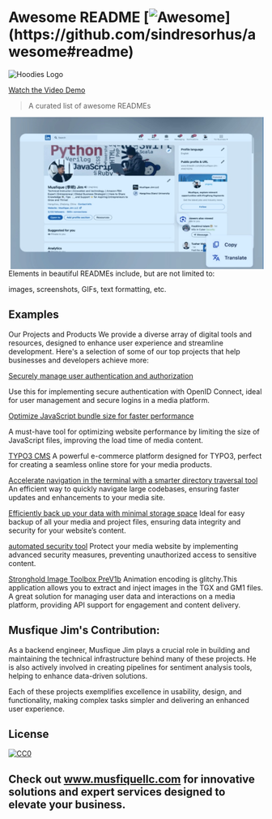 
# Awesome README [![Awesome]([https://cdn.jsdelivr.net/gh/sindresorhus/awesome@d7305f38d29fed78fa85652e3a63e154dd8e8829/media/badge.svg](https://www.vivvix.com/hs-fs/hubfs/new%20logo.png?width=888&height=166&name=new%20logo.png))](https://github.com/sindresorhus/awesome#readme)


![Hoodies Logo](https://github.com/musfiquejim/hoodies.com/blob/main/vvbx.png)

[Watch the Video Demo](https://github.com/musfiquejim/hoodies.com/blob/main/vvxproject.mp4)

> A curated list of awesome READMEs

<img src="image.png" align="right" width="500" height="300"/>

Elements in beautiful READMEs include, but are not limited to:

images, screenshots, GIFs, text formatting, etc.
   
## Examples

Our Projects and Products
We provide a diverse array of digital tools and resources, designed to enhance user experience and streamline development. Here's a selection of some of our top projects that help businesses and developers achieve more:


[Securely manage user authentication and authorization](http://www.example.com)

Use this for implementing secure authentication with OpenID Connect, ideal for user management and secure logins in a media platform.

[Optimize JavaScript bundle size for faster performance](https://github.com/ai/size-limit)

A must-have tool for optimizing website performance by limiting the size of JavaScript files, improving the load time of media content.

[TYPO3 CMS](aimeos/aimeos-typo3)
A powerful e-commerce platform designed for TYPO3, perfect for creating a seamless online store for your media products.

[Accelerate navigation in the terminal with a smarter directory traversal tool](https://github.com/ajeetdsouza/zoxide)
An efficient way to quickly navigate large codebases, ensuring faster updates and enhancements to your media site.

[Efficiently back up your data with minimal storage space](https://github.com/alichtman/shallow-backup)
Ideal for easy backup of all your media and project files, ensuring data integrity and security for your website’s content.

[automated security tool](https://github.com/alichtman/stronghold)
Protect your media website by implementing advanced security measures, preventing unauthorized access to sensitive content.


[Stronghold Image Toolbox PreV1b](https://stronghold.heavengames.com/downloads/showfile.php?fileid=4474)
Animation encoding is glitchy.This application allows you to extract and inject images in the TGX and GM1 files.
A great solution for managing user data and interactions on a media platform, providing API support for engagement and content delivery.


## Musfique Jim's Contribution: 
As a backend engineer, Musfique Jim plays a crucial role in building and maintaining the technical infrastructure behind many of these projects. He is also actively involved in creating pipelines for sentiment analysis tools, helping to enhance data-driven solutions.

Each of these projects exemplifies excellence in usability, design, and functionality, making complex tasks simpler and delivering an enhanced user experience.


## License

[![CC0](https://licensebuttons.net/p/zero/1.0/88x31.png)](https://creativecommons.org/publicdomain/zero/1.0/)

## Check out www.musfiquellc.com for innovative solutions and expert services designed to elevate your business.
